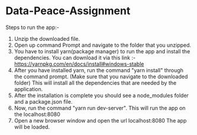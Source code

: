 # Data-Peace-Assignment
Steps to run the app:-
1. Unzip the downloaded file.
2. Open up command Prompt and navigate to the folder that you unzipped.
3. You have to install yarn(package manager) to run the app and install the dependencies.
You can download it via this link :- https://yarnpkg.com/en/docs/install#windows-stable
4. After you have installed yarn, run the command "yarn install" through the command prompt. (Make sure that you navigate to the downloaded folder)
This will install all the dependencies that are needed by the application.
5. After the installation is complete you should see a node_modules folder and a package.json file.
6. Now, run the command "yarn run dev-server". This will run the app on the localhost:8080
7. Open a new browser window and open the url localhost:8080 
The app will be loaded.

